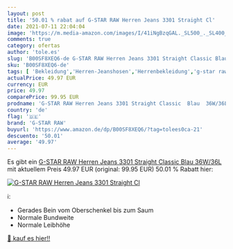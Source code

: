 ```yaml
---
layout: post
title: '50.01 % rabat auf G-STAR RAW Herren Jeans 3301 Straight Cl'
date: 2021-07-11 22:04:04
image: 'https://m.media-amazon.com/images/I/41iNgBzqGAL._SL500_._SL400_.jpg'
comments: true
category: ofertas
author: 'tole.es'
slug: 'B00SF8XEQ6-de G-STAR RAW Herren Jeans 3301 Straight Classic Blau 36W/36L'
sku: 'B00SF8XEQ6-de'
tags: [ 'Bekleidung','Herren-Jeanshosen','Herrenbekleidung','g-star raw', ]
actualPrice: 49.97 EUR
currency: EUR
price: 49.97
comparePrice: 99.95 EUR
prodname: 'G-STAR RAW Herren Jeans 3301 Straight Classic  Blau  36W/36L'
country: 'de'
flag: '🇩🇪'
brand: 'G-STAR RAW'
buyurl: 'https://www.amazon.de/dp/B00SF8XEQ6/?tag=tolees0ca-21'
descuento: '50.01'
average: '49.97'
---
```


Es gibt ein [G-STAR RAW Herren Jeans 3301 Straight Classic  Blau  36W/36L](https://www.amazon.de/dp/B00SF8XEQ6/?tag=tolees0ca-21) mit aktuellem Preis 49.97 EUR (original: 99.95 EUR) 50.01 % Rabatt hier:

[![G-STAR RAW Herren Jeans 3301 Straight Cl](https://m.media-amazon.com/images/I/41iNgBzqGAL._SL500_._SL400_.jpg)](https://www.amazon.de/dp/B00SF8XEQ6/?tag=tolees0ca-21)

ℹ️:

- Gerades Bein vom Oberschenkel bis zum Saum
- Normale Bundweite
- Normale Leibhöhe

[🛒 kauf es hier!!](https://www.amazon.de/dp/B00SF8XEQ6/?tag=tolees0ca-21)
